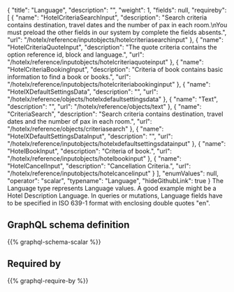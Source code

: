 {
  "title": "Language",
  "description": "",
  "weight": 1,
  "fields": null,
  "requireby": [
    {
      "name": "HotelCriteriaSearchInput",
      "description": "Search criteria contains destination, travel dates and the number of pax in each room.\nYou must preload the other fields in our system by complete the fields absents.",
      "url": "/hotelx/reference/inputobjects/hotelcriteriasearchinput"
    },
    {
      "name": "HotelCriteriaQuoteInput",
      "description": "The quote criteria contains the option reference id, block and language.",
      "url": "/hotelx/reference/inputobjects/hotelcriteriaquoteinput"
    },
    {
      "name": "HotelCriteriaBookingInput",
      "description": "Criteria of book contains basic information to find a book or books.",
      "url": "/hotelx/reference/inputobjects/hotelcriteriabookinginput"
    },
    {
      "name": "HotelXDefaultSettingsData",
      "description": "",
      "url": "/hotelx/reference/objects/hotelxdefaultsettingsdata"
    },
    {
      "name": "Text",
      "description": "",
      "url": "/hotelx/reference/objects/text"
    },
    {
      "name": "CriteriaSearch",
      "description": "Search criteria contains destination, travel dates and the number of pax in each room.",
      "url": "/hotelx/reference/objects/criteriasearch"
    },
    {
      "name": "HotelXDefaultSettingsDataInput",
      "description": "",
      "url": "/hotelx/reference/inputobjects/hotelxdefaultsettingsdatainput"
    },
    {
      "name": "HotelBookInput",
      "description": "Criteria of book.",
      "url": "/hotelx/reference/inputobjects/hotelbookinput"
    },
    {
      "name": "HotelCancelInput",
      "description": "Cancellation Criteria.",
      "url": "/hotelx/reference/inputobjects/hotelcancelinput"
    }
  ],
  "enumValues": null,
  "operator": "scalar",
  "typename": "Language",
  "hideGithubLink": true
}
The Language type represents Language values. A good example might be a Hotel Description Language.
In queries or mutations, Language fields have to be specified in ISO 639-1 format with enclosing double quotes "en".
## GraphQL schema definition

{{% graphql-schema-scalar %}}

## Required by

{{% graphql-require-by %}}
